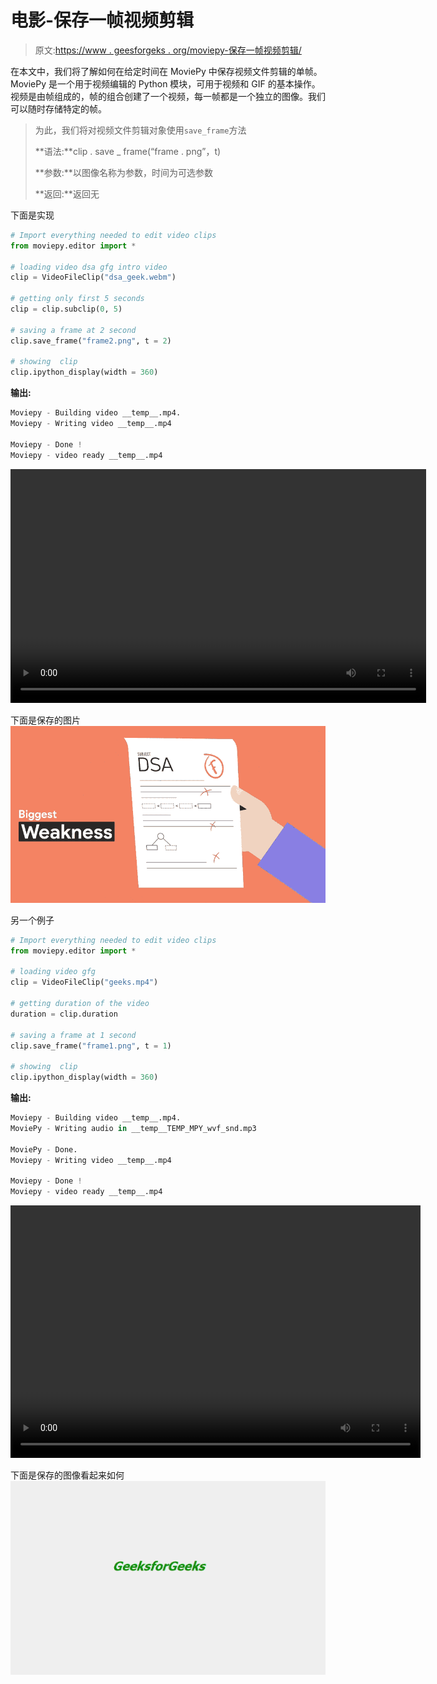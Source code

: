 # 电影-保存一帧视频剪辑

> 原文:[https://www . geesforgeks . org/moviepy-保存一帧视频剪辑/](https://www.geeksforgeeks.org/moviepy-saving-a-frame-of-video-clip/)

在本文中，我们将了解如何在给定时间在 MoviePy 中保存视频文件剪辑的单帧。MoviePy 是一个用于视频编辑的 Python 模块，可用于视频和 GIF 的基本操作。视频是由帧组成的，帧的组合创建了一个视频，每一帧都是一个独立的图像。我们可以随时存储特定的帧。

> 为此，我们将对视频文件剪辑对象使用`save_frame`方法
> 
> **语法:**clip . save _ frame(“frame . png”，t)
> 
> **参数:**以图像名称为参数，时间为可选参数
> 
> **返回:**返回无

下面是实现

```py
# Import everything needed to edit video clips
from moviepy.editor import *

# loading video dsa gfg intro video
clip = VideoFileClip("dsa_geek.webm")

# getting only first 5 seconds
clip = clip.subclip(0, 5)

# saving a frame at 2 second
clip.save_frame("frame2.png", t = 2)

# showing  clip
clip.ipython_display(width = 360)
```

**输出:**

```py
Moviepy - Building video __temp__.mp4.
Moviepy - Writing video __temp__.mp4

Moviepy - Done !
Moviepy - video ready __temp__.mp4

```

<video class="wp-video-shortcode" id="video-462408-1" width="665" height="374" preload="metadata" controls=""><source type="video/mp4" src="https://media.geeksforgeeks.org/wp-content/uploads/20200730174104/134.mp4?_=1">[https://media.geeksforgeeks.org/wp-content/uploads/20200730174104/134.mp4](https://media.geeksforgeeks.org/wp-content/uploads/20200730174104/134.mp4)</video>

下面是保存的图片
![](img/30f1ea42191fa0aa7996dc92d03a34b7.png)

另一个例子

```py
# Import everything needed to edit video clips
from moviepy.editor import *

# loading video gfg
clip = VideoFileClip("geeks.mp4")

# getting duration of the video
duration = clip.duration

# saving a frame at 1 second
clip.save_frame("frame1.png", t = 1)

# showing  clip
clip.ipython_display(width = 360)
```

**输出:**

```py
Moviepy - Building video __temp__.mp4.
MoviePy - Writing audio in __temp__TEMP_MPY_wvf_snd.mp3

MoviePy - Done.
Moviepy - Writing video __temp__.mp4

Moviepy - Done !
Moviepy - video ready __temp__.mp4

```

<video class="wp-video-shortcode" id="video-462408-2" width="656" height="404" preload="metadata" controls=""><source type="video/mp4" src="https://media.geeksforgeeks.org/wp-content/uploads/20200730174035/228.mp4?_=2">[https://media.geeksforgeeks.org/wp-content/uploads/20200730174035/228.mp4](https://media.geeksforgeeks.org/wp-content/uploads/20200730174035/228.mp4)</video>

下面是保存的图像看起来如何
![](img/2d6dbf30eca6fdd1cfd5513c260b5959.png)
